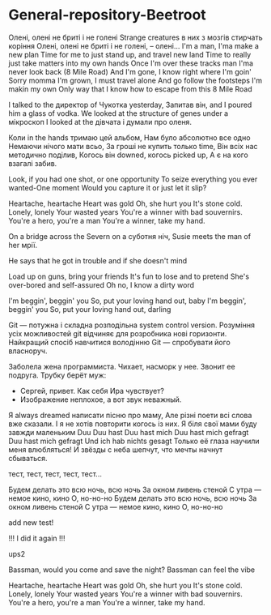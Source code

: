 # General-repository-Beetroot

Олені, олені не бриті і не голені
Strange creatures  в них з мозгів стирчать коріння
Олені, олені не бриті і не голені, – олені...
I'm a man, I'ma make a new plan
Time for me to just stand up, and travel new land
Time to really just take matters into my own hands
Once I'm over these tracks man I'ma never look back
(8 Mile Road) And I'm gone, I know right where I'm goin'
Sorry momma I'm grown, I must travel alone
And go follow the footsteps I'm makin my own
Only way that I know how to escape from this 8 Mile Road

I talked to the директор of Чукотка yesterday,
Запитав він, and I poured him a glass of vodka.
We looked at the structure of genes under a мікроскоп
I looked at the дівчата і думали про оленя.

Коли in the hands тримаю цей альбом,
Нам було абсолютно все одно
Немаючи нічого мати всьо,
За гроші не купить только time,
Він всіх нас методично поділив,
Когось він downed, когось picked up,
А є на кого взагалі забив.

Look, if you had one shot, or one opportunity
To seize everything you ever wanted-One moment
Would you capture it or just let it slip?

Heartache, heartache
Heart was gold
Oh, she hurt you
It's stone cold.
Lonely, lonely
Your wasted years
You're a winner with bad souvernirs.
You're a hero, you're a man
You're a winner, take my hand.

On a bridge across the Severn on a суботня ніч,
Susie meets the man of her мрії.

He says that he got in trouble and if she doesn't mind

Load up on guns, bring your friends
It's fun to lose and to pretend
She's over-bored and self-assured
Oh no, I know a dirty word


I'm beggin', beggin' you
So, put your loving hand out, baby
I'm beggin', beggin' you
So, put your loving hand out, darling

Git — потужна і складна розподільна system control version.
Розуміння усіх можливостей git відчиняє для розробника нові горизонти.
Найкращий спосіб навчитися володінню Git — спробувати його власноруч.


Заболела жена программиста. Чихает, насморк у нее. Звонит ее подруга. Трубку берёт муж:
- Сергей, привет. Как себя Ира чувствует?
- Изображение неплохое, а вот звук неважный.

Я always dreamed написати пісню про маму,
Але різні поети всі слова вже сказали.
І я не хотів повторити когось із них.
Я біля свої мами буду завжди маленьким
Duu
Duu hast
Duu hast mich
Duu hast mich gefragt
Duu hast mich gefragt
Und ich hab nichts gesagt
Только её глаза научили меня влюбляться!
И звёзды с неба шепчут, что мечты начнут сбываться.

тест, тест, тест, тест, тест...

Будем делать это всю ночь, всю ночь
За окном ливень стеной
С утра — немое кино, кино
О, но-но-но
Будем делать это всю ночь, всю ночь
За окном ливень стеной
С утра — немое кино, кино
О, но-но-но

add new test!

!!! I did it again !!!

ups2

Bassman, would you come and save the night?
Bassman can feel the vibe

Heartache, heartache
Heart was gold
Oh, she hurt you
It's stone cold.
Lonely, lonely
Your wasted years
You're a winner with bad souvernirs.
You're a hero, you're a man
You're a winner, take my hand.